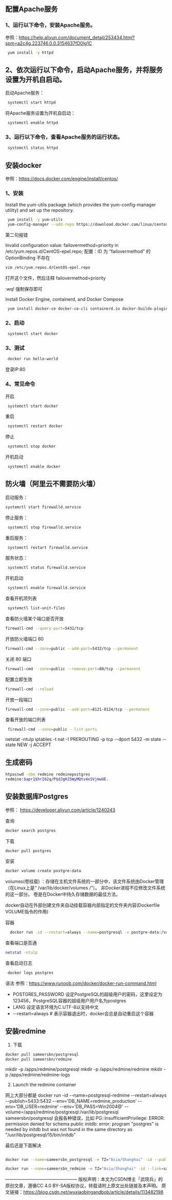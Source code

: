 ## 配置Apache服务

### 1、运行以下命令，安装Apache服务。
参照：https://help.aliyun.com/document_detail/253434.html?spm=a2c4g.223746.0.0.3154637fD0lg1C
```bash
 yum install -y httpd
```

## 2、依次运行以下命令，启动Apache服务，并将服务设置为开机自启动。
启动Apache服务：

```bash
 systemctl start httpd
```

将Apache服务设置为开机自启动：

```bash
 systemctl enable httpd
```
### 3、运行以下命令，查看Apache服务的运行状态。

```bash
 systemctl status httpd
```

## 安装docker

参照：https://docs.docker.com/engine/install/centos/

### 1、安装
Install the yum-utils package (which provides the yum-config-manager utility) and set up the repository.


```bash
 yum install -y yum-utils
 yum-config-manager --add-repo https://download.docker.com/linux/centos/docker-ce.repo
```
第二句报错

Invalid configuration value: failovermethod=priority in /etc/yum.repos.d/CentOS-epel.repo; 配置：ID 为 “failovermethod” 的 OptionBinding 不存在

```bash
vim /etc/yum.repos.d/CentOS-epel.repo
```
打开这个文件，然后注释
failovermethod=priority  

:wq!   强制保存即可



Install Docker Engine, containerd, and Docker Compose

```bash
 yum install docker-ce docker-ce-cli containerd.io docker-buildx-plugin docker-compose-plugin
```

### 2、启动
```bash
 systemctl start docker
```

### 3、测试
```bash
 docker run hello-world
```
登录IP:80

### 4、常见命令

开启
```bash
 systemctl start docker
```

重启
```bash
 systemctl restart docker
```

停止
```bash
 systemctl stop docker
```

开机启动
```bash
 systemctl enable docker
```


## 防火墙（阿里云不需要防火墙）

启动服务：
```bash
systemctl start firewalld.service
```
停止服务：
```bash
 systemctl stop firewalld.service
```
重启服务：
```bash
 systemctl restart firewalld.service
```
服务状态：
```bash
 systemctl status firewalld.service
```

开机启动
```bash
 systemctl enable firewalld.service
```

查看开机项列表
```bash
 systemctl list-unit-files
```

查看防火墙某个端口是否开放

```bash
firewall-cmd --query-port=5432/tcp
```

开放防火墙端口 80

```bash
firewall-cmd --zone=public --add-port=5432/tcp --permanent
```

关闭 80 端口

```bash
firewall-cmd --zone=public --remove-port=80/tcp --permanent
```

配置立即生效

```bash
firewall-cmd --reload
```

开放一段端口

```bash
firewall-cmd --zone=public --add-port=8121-8124/tcp --permanent
```

查看开放的端口列表

```bash
 firewall-cmd --zone=public --list-ports
```
netstat -ntulp
iptables -t nat -I PREROUTING -p tcp --dport 5432 -m state --state NEW -j ACCEPT

## 生成密码

```bash
htpasswd -nbm redmine redminepostgres
redmine:$apr1$hrI62q/P$dJgHJ5WyMQtv4xSVjmwUE.
```

## 安装数据库Postgres

参照： https://developer.aliyun.com/article/1240243

查询
```bash
docker search postgres
```

下载
```bash
docker pull postgres
```

安装
```bash
docker volume create postgre-data
```
volumes(卷挂载) ：存储在主机文件系统的一部分中，该文件系统由Docker管理 （在Linux上是“ /var/lib/docker/volumes /”）。 非Docker进程不应修改文件系统的这一部分。 卷是在Docker中持久存储数据的最佳方法。

docker自动在外部创建文件夹自动挂载容器内部指定的文件夹内容(Dockerfile VOLUME指令的作用)

  
容器
```bash
  docker run -id --restart=always --name=postgresql -v postgre-data:/var/lib/postgresql/data -p 5432:5432 -e POSTGRES_PASSWORD=Win2003@ -e LANG=C.UTF-8 postgres
```

 


查看端口是否通
```bash
netstat -ntulp
```

查看启动日志
```bash
 docker logs postgres
```

语法
参照：https://www.runoob.com/docker/docker-run-command.html

* POSTGRES_PASSWORD 设定PostgreSQL的超级用户的密码，这里设定为123456，PostgreSQL容器的超级用户用户名为postgres
* LANG 设定语言环境为C.UTF-8以支持中文
* --restart=always  # 表示容器退出时，docker会总是自动重启这个容器


## 安装redmine

1. 下载

```bash
docker pull sameersbn/postgresql
docker pull sameersbn/redmine
```

mkdir -p /apps/redmine/postgresql
mkdir -p /apps/redmine/redmine
mkdir -p /apps/redmine/redmine-logs

2. Launch the redmine container

  网上大部分都是
    docker run -id --name=postgresql-redmine  --restart=always   --publish=5433:5432  --env='DB_NAME=redmine_production'   --env='DB_USER=redmine' --env='DB_PASS=Win2004@'   --volume=/apps/redmine/postgresql:/var/lib/postgresql   sameersbn/postgresql
会报各种错误，比如
PG::InsufficientPrivilege: ERROR: permission denied for schema public
initdb: error: program "postgres" is needed by initdb but was not found in the same directory as "/usr/lib/postgresql/15/bin/initdb"
 
 最后还是下面解决

 ```bash

 docker run --name=sameersbn_postgresql -e TZ="Asia/Shanghai" -id --publish=5433:5432   --env='POSTGRES_USER=redmine' --env='POSTGRES_PASSWORD=Win2003@' --restart=always --volume=/apps/redmine/postgresql:/var/lib/postgresql sameersbn/postgresql

 docker run --name=sameersbn_redmine -e TZ="Asia/Shanghai" -id --link=sameersbn_postgresql:postgresql --publish=9217:80 --env='REDMINE_PORT=9217'     --env='SMTP_DOMAIN=www.163.com'    --env='SMTP_HOST=smtp.163.com'   --env='SMTP_PORT=25'  --env='SMTP_USER=redminesmtp@163.com'   --env='SMTP_PASS=NZHOSHWRKWQZTXMG'  --restart=always --volume=/apps/redmine/redmine:/home/redmine/data --volume=/apps/redmine/redmine-logs:/var/log/redmine  sameersbn/redmine
 ```
————————————————
版权声明：本文为CSDN博主「武晓兵」的原创文章，遵循CC 4.0 BY-SA版权协议，转载请附上原文出处链接及本声明。
原文链接：https://blog.csdn.net/wuxiaobingandbob/article/details/113482198

 
 